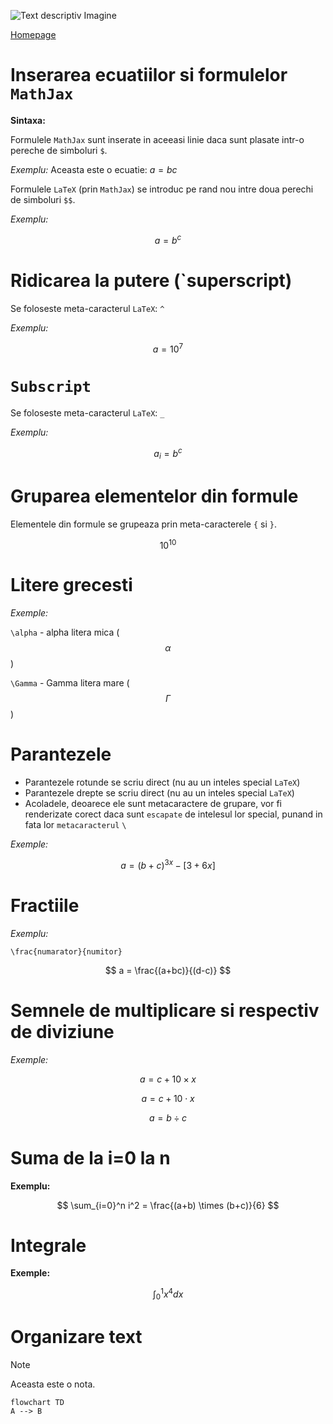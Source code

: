 <script id="MathJax-script" async src="https://cdn.jsdelivr.net/npm/mathjax@3/es5/tex-mml-chtml.js"></script>

<script src="https://cdnjs.cloudflare.com/ajax/libs/mermaid/10.6.1/mermaid.min.js"></script>


![Text descriptiv Imagine](https://metricop.com/cdn/shop/articles/trimble-total-station.jpg?v=1677673954&width=1100)

[Homepage](index.md)

# Inserarea ecuatiilor si formulelor `MathJax`

**Sintaxa:**

Formulele `MathJax` sunt inserate in aceeasi linie daca sunt plasate intr-o pereche de simboluri `$`.

*Exemplu:* Aceasta este o ecuatie: $a=bc$ 

Formulele `LaTeX` (prin `MathJax`) se introduc pe rand nou intre doua perechi de simboluri `$$`.

*Exemplu:* 

$$a=b^c$$

# Ridicarea la putere (`superscript)

Se foloseste meta-caracterul `LaTeX`: `^`

*Exemplu:*

$$a=10^7$$

# `Subscript`

Se foloseste meta-caracterul `LaTeX`: `_`

*Exemplu:*

$$a_i = b^c$$


# Gruparea elementelor din formule

Elementele din formule se grupeaza prin meta-caracterele `{` si `}`.

$$ 10^{10} $$

# Litere grecesti

*Exemple:*

`\alpha` - alpha litera mica ($$\alpha$$)

`\Gamma` - Gamma litera mare ($$\Gamma$$)

# Parantezele

- Parantezele rotunde se scriu direct (nu au un inteles special `LaTeX`)
- Parantezele drepte se scriu direct (nu au un inteles special `LaTeX`)
- Acoladele, deoarece ele sunt metacaractere de grupare, vor fi renderizate corect daca sunt `escapate` de intelesul lor special, punand in fata lor `metacaracterul` `\`

*Exemple:*

$$a = (b+c)^{3x} - [3+6x]$$

# Fractiile

*Exemplu:*

`\frac{numarator}{numitor}`

$$ a = \frac{(a+bc)}{(d-c)} $$

# Semnele de multiplicare si respectiv de diviziune

*Exemple:*

$$ a = c + 10 \times x $$

$$ a = c + 10 \cdot x $$

$$ a = b \div c $$

# Suma de la i=0 la n

**Exemplu:**

$$ \sum_{i=0}^n i^2 = \frac{(a+b) \times (b+c)}{6} $$

# Integrale

**Exemple:**

$$ \int_0^1 x^4 dx $$

# Organizare text

> [!Note]
> Aceasta este o nota.

```mermaid
flowchart TD
A --> B
```
